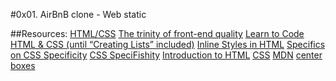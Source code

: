 #0x01. AirBnB clone - Web static

##Resources:
[HTML/CSS](https://alx-intranet.hbtn.io/concepts/2)
[The trinity of front-end quality](https://alx-intranet.hbtn.io/concepts/4)
[Learn to Code HTML & CSS (until “Creating Lists” included)](https://learn.shayhowe.com/html-css/)
[Inline Styles in HTML](https://alx-intranet.hbtn.io/rltoken/7NdYbImFNofpB_FXXn3otg)
[Specifics on CSS Specificity](https://alx-intranet.hbtn.io/rltoken/z_OTPFCjmhXJJi7KJqBCbQ)
[CSS SpeciFishity](https://alx-intranet.hbtn.io/rltoken/7iqk-el4ZVnKeyLoON8Rqg)
[Introduction to HTML](https://alx-intranet.hbtn.io/rltoken/okP4V3RxFXHkEcQo19AnuQ)
[CSS](https://alx-intranet.hbtn.io/rltoken/Ir8Ka59FO6Z_vJQ-gkSG_w)
[MDN](https://alx-intranet.hbtn.io/rltoken/BpSXtcWOGH0UT4XLCoQyJg)
[center boxes](https://alx-intranet.hbtn.io/rltoken/Tlje4XYwyZbUfHkQWGi1WQ)
